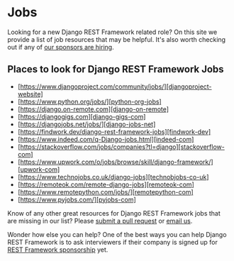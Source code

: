 # Jobs

Looking for a new Django REST Framework related role? On this site we provide a list of job resources that may be helpful. It's also worth checking out if any of [our sponsors are hiring][drf-funding].


## Places to look for Django REST Framework Jobs

* [https://www.djangoproject.com/community/jobs/][djangoproject-website]
* [https://www.python.org/jobs/][python-org-jobs]
* [https://django.on-remote.com][django-on-remote]
* [https://djangogigs.com][django-gigs-com]
* [https://djangojobs.net/jobs/][django-jobs-net]
* [https://findwork.dev/django-rest-framework-jobs][findwork-dev]
* [https://www.indeed.com/q-Django-jobs.html][indeed-com]
* [https://stackoverflow.com/jobs/companies?tl=django][stackoverflow-com]
* [https://www.upwork.com/o/jobs/browse/skill/django-framework/][upwork-com]
* [https://www.technojobs.co.uk/django-jobs][technobjobs-co-uk]
* [https://remoteok.com/remote-django-jobs][remoteok-com]
* [https://www.remotepython.com/jobs/][remotepython-com]
* [https://www.pyjobs.com/][pyjobs-com]


Know of any other great resources for Django REST Framework jobs that are missing in our list? Please [submit a pull request][submit-pr] or [email us][anna-email].

Wonder how else you can help? One of the best ways you can help Django REST Framework is to ask interviewers if their company is signed up for [REST Framework sponsorship][drf-funding] yet.


[djangoproject-website]: https://www.djangoproject.com/community/jobs/
[python-org-jobs]: https://www.python.org/jobs/
[django-on-remote]: https://django.on-remote.com/
[django-gigs-com]: https://djangogigs.com
[django-jobs-net]: https://djangojobs.net/jobs/
[findwork-dev]: https://findwork.dev/django-rest-framework-jobs
[indeed-com]: https://www.indeed.com/q-Django-jobs.html
[stackoverflow-com]: https://stackoverflow.com/jobs/companies?tl=django
[upwork-com]: https://www.upwork.com/o/jobs/browse/skill/django-framework/
[technobjobs-co-uk]: https://www.technojobs.co.uk/django-jobs
[remoteok-com]: https://remoteok.com/remote-django-jobs
[remotepython-com]: https://www.remotepython.com/jobs/
[pyjobs-com]: https://www.pyjobs.com/
[drf-funding]: https://fund.django-rest-framework.org/topics/funding/
[submit-pr]: https://github.com/django-commons/django-rest-framework
[anna-email]: mailto:anna@django-rest-framework.org
